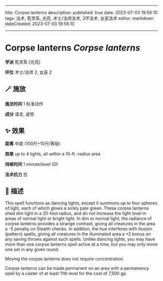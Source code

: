 
---
title: Corpse lanterns
description: 
published: true
date: 2023-07-03 19:56:10
tags: 法术, 死灵系, 光亮, 术士/法师法术, 2环法术, 女巫法术
editor: markdown
dateCreated: 2023-07-03 19:56:10

---

# **Corpse lanterns** *Corpse lanterns*

**学派** 死灵系 \[光亮\] 

**环位** 术士/法师 2, 女巫 2

## 🪄 施放

**施法时间** 1 标准动作

**成分** 语言, 姿势

## ✨ 效果  

**距离** 中距 (100尺+10尺/等级) 

**效果** up to 4 lights, all within a 10-ft.-radius area 

**持续时间** 1 minute/level (D) 

**法术抗力** 否

## 📖 描述

This spell functions as dancing lights, except it summons up to four spheres of light, each of which glows a sickly pale green. These corpse lanterns shed dim light in a 20-foot radius, and do not increase the light level in areas of normal light or bright light. In dim or normal light, the radiance of corpse lanterns provides a strange contrast, giving all creatures in the area a -5 penalty on Stealth checks. In addition, the hue interferes with illusion (pattern) spells, giving all creatures in the illuminated area a +2 bonus on any saving throws against such spells. Unlike dancing lights, you may have more than one corpse lanterns spell active at a time, but you may only move one set in any given round.

Moving the corpse lanterns does not require concentration.

Corpse lanterns can be made permanent on an area with a permanency spell by a caster of at least 11th level for the cost of 7,500 gp.
    